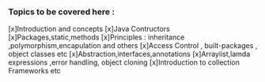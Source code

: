 ### Topics to be covered here :

[x]Introduction and concepts
[x]Java Contructors
[x]Packages,static,methods
[x]Principles : inheritance ,polymorphism,encapulation and others
[x]Access Control , built-packages , object classes etc
[x]Abstraction,interfaces,annotations
[x]Arraylist,lamda expressions ,error handling, object cloning
[x]Introduction to collection Frameworks etc
